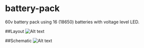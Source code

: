 # battery-pack
60v battery pack using 16 (18650) batteries with voltage level LED.

##Layout
![Alt text](https://github.com/physiii/media-server/blob/master/screenshots/layout.png "Dashboard")

##Schematic
![Alt text](https://github.com/physiii/media-server/blob/master/screenshots/schematic.png "Devices")
